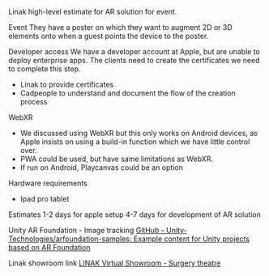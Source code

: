 
Linak high-level estimate for AR solution for event.

Event
They have a poster on which they want to augment 2D or 3D elements onto when a guest points the device to the poster.

Developer access
We have a developer account at Apple, but are unable to deploy enterprise apps. The clients need to create the certificates we need to complete this step. 
- Linak to provide certificates
- Cadpeople to understand and document the flow of the creation process

WebXR
- We discussed using WebXR but this only works on Android devices, as Apple insists on using a build-in function which we have little control over.
- PWA could be used, but have same limitations as WebXR.
- If run on Android, Playcanvas could be an option

Hardware requirements
- Ipad pro tablet

Estimates
1-2 days for apple setup
4-7 days for development of AR solution

Unity
AR Foundation - Image tracking
[GitHub - Unity-Technologies/arfoundation-samples: Example content for Unity projects based on AR Foundation](https://github.com/Unity-Technologies/arfoundation-samples/tree/main?tab=readme-ov-file#image-tracking)

Linak showroom link
[LINAK Virtual Showroom - Surgery theatre](https://www.linak.com/showroom/?lang=en#/scene/1385/2784/2825/2826/2805:2964)
